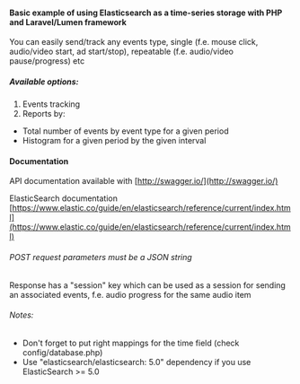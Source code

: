 #### Basic example of using Elasticsearch as a time-series storage with PHP and Laravel/Lumen framework

You can easily send/track any events type, single (f.e. mouse click, audio/video start, ad start/stop), repeatable (f.e. audio/video pause/progress) etc

##### Available options:

1. Events tracking
2. Reports by:
  * Total number of events by event type for a given period
  * Histogram for a given period by the given interval

#### Documentation
API documentation available with [http://swagger.io/](http://swagger.io/)

ElasticSearch documentation [https://www.elastic.co/guide/en/elasticsearch/reference/current/index.html](https://www.elastic.co/guide/en/elasticsearch/reference/current/index.html)

###### POST request parameters must be a JSON string
Response has a "session" key which can be used as a session for sending an associated events, f.e. audio progress for the same audio item

###### Notes:
  * Don't forget to put right mappings for the time field (check config/database.php)
  * Use "elasticsearch/elasticsearch: 5.0" dependency if you use ElasticSearch >= 5.0